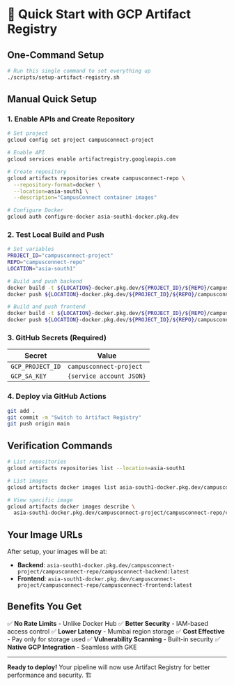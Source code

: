 # 🚀 Quick Start with GCP Artifact Registry

## **One-Command Setup**

```bash
# Run this single command to set everything up
./scripts/setup-artifact-registry.sh
```

## **Manual Quick Setup**

### **1. Enable APIs and Create Repository**
```bash
# Set project
gcloud config set project campusconnect-project

# Enable API
gcloud services enable artifactregistry.googleapis.com

# Create repository
gcloud artifacts repositories create campusconnect-repo \
  --repository-format=docker \
  --location=asia-south1 \
  --description="CampusConnect container images"

# Configure Docker
gcloud auth configure-docker asia-south1-docker.pkg.dev
```

### **2. Test Local Build and Push**
```bash
# Set variables
PROJECT_ID="campusconnect-project"
REPO="campusconnect-repo"
LOCATION="asia-south1"

# Build and push backend
docker build -t ${LOCATION}-docker.pkg.dev/${PROJECT_ID}/${REPO}/campusconnect-backend:latest ./server
docker push ${LOCATION}-docker.pkg.dev/${PROJECT_ID}/${REPO}/campusconnect-backend:latest

# Build and push frontend
docker build -t ${LOCATION}-docker.pkg.dev/${PROJECT_ID}/${REPO}/campusconnect-frontend:latest ./cc
docker push ${LOCATION}-docker.pkg.dev/${PROJECT_ID}/${REPO}/campusconnect-frontend:latest
```

### **3. GitHub Secrets (Required)**
| Secret | Value |
|--------|-------|
| `GCP_PROJECT_ID` | `campusconnect-project` |
| `GCP_SA_KEY` | `{service account JSON}` |

### **4. Deploy via GitHub Actions**
```bash
git add .
git commit -m "Switch to Artifact Registry"
git push origin main
```

## **Verification Commands**

```bash
# List repositories
gcloud artifacts repositories list --location=asia-south1

# List images
gcloud artifacts docker images list asia-south1-docker.pkg.dev/campusconnect-project/campusconnect-repo

# View specific image
gcloud artifacts docker images describe \
  asia-south1-docker.pkg.dev/campusconnect-project/campusconnect-repo/campusconnect-backend:latest
```

## **Your Image URLs**

After setup, your images will be at:
- **Backend**: `asia-south1-docker.pkg.dev/campusconnect-project/campusconnect-repo/campusconnect-backend:latest`
- **Frontend**: `asia-south1-docker.pkg.dev/campusconnect-project/campusconnect-repo/campusconnect-frontend:latest`

## **Benefits You Get**

✅ **No Rate Limits** - Unlike Docker Hub
✅ **Better Security** - IAM-based access control
✅ **Lower Latency** - Mumbai region storage
✅ **Cost Effective** - Pay only for storage used
✅ **Vulnerability Scanning** - Built-in security
✅ **Native GCP Integration** - Seamless with GKE

---

**Ready to deploy!** Your pipeline will now use Artifact Registry for better performance and security. 🏗️
